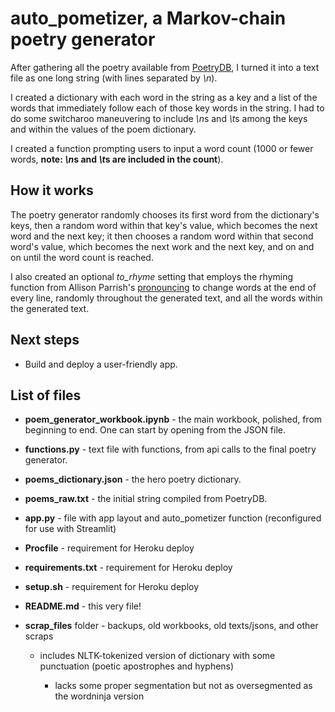 # auto_pometizer, a Markov-chain poetry generator
After gathering all the poetry available from [PoetryDB](https://github.com/thundercomb/poetrydb), I turned it into a text file as one long string (with lines separated by *\n*).

I created a dictionary with each word in the string as a key and a list of the words that immediately follow each of those key words in the string. I had to do some switcharoo maneuvering to include *\n*s and *\t*s among the keys and within the values of the poem dictionary.
  
I created a function prompting users to input a word count (1000 or fewer words, **note: *\n*s and *\t*s are included in the count**).


## How it works

The poetry generator randomly chooses its first word from the dictionary's keys, then a random word within that key's value, which becomes the next word and the next key; it then chooses a random word within that second word's value, which becomes the next work and the next key, and on and on until the word count is reached.

I also created an optional *to_rhyme* setting that employs the rhyming function from Allison Parrish's [pronouncing](https://github.com/aparrish/pronouncingpy) to change words at the end of every line, randomly throughout the generated text, and all the words within the generated text.


## Next steps
- Build and deploy a user-friendly app.


## List of files
- **poem_generator_workbook.ipynb** - the main workbook, polished, from beginning to end. One can start by opening from the JSON file.
- **functions.py** - text file with functions, from api calls to the final poetry generator.
- **poems_dictionary.json** - the hero poetry dictionary.
- **poems_raw.txt** - the initial string compiled from PoetryDB.
- **app.py** - file with app layout and auto_pometizer function (reconfigured for use with Streamlit)
- **Procfile** - requirement for Heroku deploy
- **requirements.txt** - requirement for Heroku deploy
- **setup.sh** - requirement for Heroku deploy
- **README.md** - this very file!
- **scrap_files** folder - backups, old workbooks, old texts/jsons, and other scraps

  - includes NLTK-tokenized version of dictionary with some punctuation (poetic apostrophes and hyphens)
  
    - lacks some proper segmentation but not as oversegmented as the wordninja version
